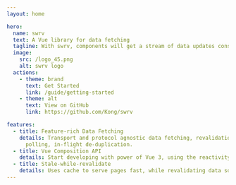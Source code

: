 ```yaml
---
layout: home

hero:
  name: swrv
  text: A Vue library for data fetching
  tagline: With swrv, components will get a stream of data updates constantly and automatically. The UI will always be fast and reactive.
  image:
    src: /logo_45.png
    alt: swrv logo
  actions:
    - theme: brand
      text: Get Started
      link: /guide/getting-started
    - theme: alt
      text: View on GitHub
      link: https://github.com/Kong/swrv

features:
  - title: Feature-rich Data Fetching
    details: Transport and protocol agnostic data fetching, revalidation on focus,
      polling, in-flight de-duplication.
  - title: Vue Composition API
    details: Start developing with power of Vue 3, using the reactivity system of the Vue Composition API.
  - title: Stale-while-revalidate
    details: Uses cache to serve pages fast, while revalidating data sources producing an eventually consistent UI.
---
```

